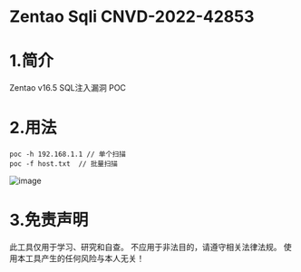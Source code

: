 # Zentao Sqli CNVD-2022-42853

# 1.简介

Zentao v16.5 SQL注入漏洞 POC

# 2.用法

```
poc -h 192.168.1.1 // 单个扫描
poc -f host.txt  // 批量扫描
```
![image](https://user-images.githubusercontent.com/108780847/181902798-49e3348e-8e3e-426a-bace-7505d5c5a9ca.png)

# 3.免责声明

此工具仅用于学习、研究和自查。
不应用于非法目的，请遵守相关法律法规。
使用本工具产生的任何风险与本人无关！
